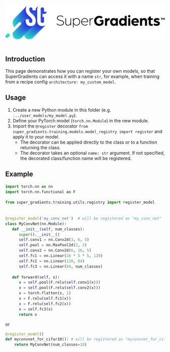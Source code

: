 <div "center">
  <img src="documentation/assets/SG_img/SG - Horizontal.png" width="600"/>
 <br/><br/>

## Introduction
This page demonstrates how you can register your own models, so that SuperGradients can access it with a name `str`, for
example, when training from a recipe config `architecture: my_custom_model`.

## Usage
1. Create a new Python module in this folder (e.g. `.../user_models/my_model.py`).
2. Define your PyTorch model (`torch.nn.Module`) in the new module.
3. Import the `@register` decorator 
`from super_gradients.training.models.model_registry import register` and apply it to your model.
   * The decorator can be applied directly to the class or to a function returning the class.
   * The decorator takes an optional `name: str` argument. If not specified, the decorated class/function name will be registered.
   
## Example

```python
import torch.nn as nn
import torch.nn.functional as F

from super_gradients.training.utils.registry import register_model


@register_model('my_conv_net')  # will be registered as "my_conv_net"
class MyConvNet(nn.Module):
   def __init__(self, num_classes):
      super().__init__()
      self.conv1 = nn.Conv2d(3, 6, 5)
      self.pool = nn.MaxPool2d(2, 2)
      self.conv2 = nn.Conv2d(6, 16, 5)
      self.fc1 = nn.Linear(16 * 5 * 5, 120)
      self.fc2 = nn.Linear(120, 84)
      self.fc3 = nn.Linear(84, num_classes)

   def forward(self, x):
      x = self.pool(F.relu(self.conv1(x)))
      x = self.pool(F.relu(self.conv2(x)))
      x = torch.flatten(x, 1)
      x = F.relu(self.fc1(x))
      x = F.relu(self.fc2(x))
      x = self.fc3(x)
      return x
```
or
```python
@register_model()
def myconvnet_for_cifar10(): # will be registered as "myconvnet_for_cifar10"
    return MyConvNet(num_classes=10)
```




  
